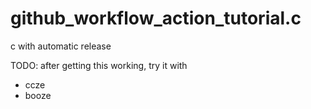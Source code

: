# github_workflow_action_tutorial.c
c with automatic release

TODO: after getting this working, try it with 
* ccze
* booze

